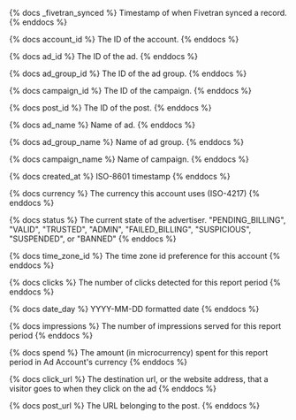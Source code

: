 {% docs _fivetran_synced %}
Timestamp of when Fivetran synced a record.
{% enddocs %}

{% docs account_id %}
The ID of the account.
{% enddocs %}

{% docs ad_id %}
The ID of the ad.
{% enddocs %}

{% docs ad_group_id %}
The ID of the ad group.
{% enddocs %}

{% docs campaign_id %}
The ID of the campaign.
{% enddocs %}

{% docs post_id %}
The ID of the post.
{% enddocs %}

{% docs ad_name %}
Name of ad.
{% enddocs %}

{% docs ad_group_name %}
Name of ad group.
{% enddocs %}

{% docs campaign_name %}
Name of campaign.
{% enddocs %}

{% docs created_at %}
ISO-8601 timestamp
{% enddocs %}

{% docs currency %}
The currency this account uses (ISO-4217)
{% enddocs %}

{% docs status %}
The current state of the advertiser. "PENDING_BILLING", "VALID", "TRUSTED", "ADMIN", "FAILED_BILLING", "SUSPICIOUS", "SUSPENDED", or "BANNED"
{% enddocs %}

{% docs time_zone_id %}
The time zone id preference for this account
{% enddocs %}

{% docs clicks %}
The number of clicks detected for this report period
{% enddocs %}

{% docs date_day %}
YYYY-MM-DD formatted date
{% enddocs %}

{% docs impressions %}
The number of impressions served for this report period
{% enddocs %}

{% docs spend %}
The amount (in microcurrency) spent for this report period in Ad Account's currency
{% enddocs %}

{% docs click_url %}
The destination url, or the website address, that a visitor goes to when they click on the ad
{% enddocs %}

{% docs post_url %}
The URL belonging to the post.
{% enddocs %}
